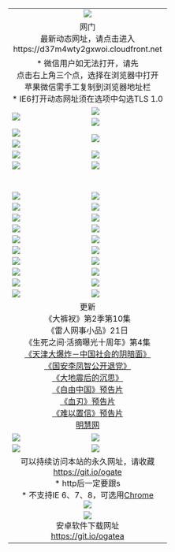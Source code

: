 ﻿<table>
  <tr></tr>
  <tr><td colspan=2 align=center><img src="https://cloud.githubusercontent.com/assets/11880933/13434984/f430fae2-e012-11e5-814f-c2df1e82b247.jpg" /></td></tr>
  <tr><td colspan=2 align=center>网门<br>最新动态网址，请点击进入
<br>https://d37m4wty2gxwoi.cloudfront.net
    </td>
  </tr>
  <tr>
    <td colspan=2 align=center>* 微信用户如无法打开，请先<br>点击右上角三个点，选择在浏览器中打开<br>苹果微信需手工复制到浏览器地址栏
    <br>* IE6打开动态网址须在选项中勾选TLS 1.0</td>
  </tr>
  <tr>
    <td rowspan=2><a href="https://d37m4wty2gxwoi.cloudfront.net/ogUP.aspx?name=11DKC.mp4&list=11DKC" target="_blank"><img src="https://d37m4wty2gxwoi.cloudfront.net/Up/11DKC1.jpg" /></a></td> 
    <td><div><a href="https://d37m4wty2gxwoi.cloudfront.net/ogUP.aspx?name=LRWS.mp4&list=LRWS" target="_blank"><img src="https://d37m4wty2gxwoi.cloudfront.net/Up/LRWS.jpg" /></a></td>
   </tr>
  <tr>
    <td><a href="https://d37m4wty2gxwoi.cloudfront.net/ogNiceVedio.aspx" target="_blank"><img src="https://d37m4wty2gxwoi.cloudfront.net/Up/11TGKDY.jpg" /></a></td>
  </tr>
  <tr>
    <td><a href="https://d37m4wty2gxwoi.cloudfront.net/ogUP.aspx?name=JQR.mp4&count=2" target="_blank"><img src="https://d37m4wty2gxwoi.cloudfront.net/Up/JQR.jpg" /></a></td>   
    <td rowspan=2><a href="https://d37m4wty2gxwoi.cloudfront.net/ogUP.aspx?name=JP.mp4&count=9" target="_blank"><img src="https://d37m4wty2gxwoi.cloudfront.net/Up/JP.jpg" /></td>
  </tr>
  <tr>
    <td><a href="https://d37m4wty2gxwoi.cloudfront.net/ogUP.aspx?name=WH.mp4" target="_blank"><img src="https://d37m4wty2gxwoi.cloudfront.net/Up/WH.jpg" /></a></td>
  </tr>
  <tr>
    <td><a href="https://d37m4wty2gxwoi.cloudfront.net/ogUP.aspx?name=SSZJ.mp4&list=SSZJ" target="_blank"><img src="https://d37m4wty2gxwoi.cloudfront.net/Up/SSZJ.jpg" /></a></td>
    <td><a href="https://d37m4wty2gxwoi.cloudfront.net/ogUP.aspx?name=1XQK.mp4&count=13" target="_blank"><img src="https://d37m4wty2gxwoi.cloudfront.net/Up/1XQK.jpg" /></a</td>
  </tr>
  <tr>
    <td><a href="https://d37m4wty2gxwoi.cloudfront.net/ogUP.aspx?name=ZY.mp4&count=2015|16" target="_blank"><img src="https://d37m4wty2gxwoi.cloudfront.net/Up/ZY.jpg" /></a</td>
    <td><a href="https://d37m4wty2gxwoi.cloudfront.net/ogUP.aspx?name=XTFY.mp4&count=B|2,A|24" target="_blank"><img src="https://d37m4wty2gxwoi.cloudfront.net/Up/XTFY.jpg" /></a></td>
  </tr>
  <tr height="40">
  </tr>
  <tr>
    <td><a href="https://d37m4wty2gxwoi.cloudfront.net/ogUP.aspx?name=4SQQ.mp4&list=4SQQ" target="_blank"><img src="https://d37m4wty2gxwoi.cloudfront.net/Up/4SQQ0.jpg"/></a></td>
    <td><a href="https://d37m4wty2gxwoi.cloudfront.net/ogUP.aspx?name=4SHQ.mp4&list=4SHQ" target="_blank"><img src="https://d37m4wty2gxwoi.cloudfront.net/Up/4SHQ0.jpg"/></a></td>
  </tr>
  <tr>
    <td><a href="https://d37m4wty2gxwoi.cloudfront.net/ogUP.aspx?name=4SZG.mp4&list=4SZG" target="_blank"><img src="https://d37m4wty2gxwoi.cloudfront.net/Up/4SZG0.jpg"/></a></td>
    <td><a href="https://d37m4wty2gxwoi.cloudfront.net/ogUP.aspx?name=4SDJ.mp4&list=4SDJ" target="_blank"><img src="https://d37m4wty2gxwoi.cloudfront.net/Up/4SDJ0.jpg"/></a></td>
  </tr>
  <tr>
    <td><a href="https://d37m4wty2gxwoi.cloudfront.net/ogUP.aspx?name=4SGX.mp4&list=4SGX" target="_blank"><img src="https://d37m4wty2gxwoi.cloudfront.net/Up/4SGX0.jpg"/></a></td>
    <td><a href="https://d37m4wty2gxwoi.cloudfront.net/ogUP.aspx?name=4SHD.mp4&list=4SHD" target="_blank"><img src="https://d37m4wty2gxwoi.cloudfront.net/Up/4SHD0.jpg"/></a></td>
  </tr>
  <tr>
    <td><a href="https://d37m4wty2gxwoi.cloudfront.net/ogUP.aspx?name=4CTX.mp4&list=4CTX" target="_blank"><img src="https://d37m4wty2gxwoi.cloudfront.net/Up/4CTX0.jpg"/></a></td>
    <td><a href="https://d37m4wty2gxwoi.cloudfront.net/ogUP.aspx?name=4CWZ.mp4&list=4CWZ" target="_blank"><img src="https://d37m4wty2gxwoi.cloudfront.net/Up/4CWZ0.jpg"/></a></td>
  </tr>
  <tr>
    <td><a href="https://d37m4wty2gxwoi.cloudfront.net/onUP.aspx?name=https://d1qhweuvr3wm0g.cloudfront.net/" target="_blank"><img src="https://d37m4wty2gxwoi.cloudfront.net/Up/0DTW.jpg"/></a></td>
    <td><a href="https://d37m4wty2gxwoi.cloudfront.net/onUP.aspx?name=https://d240ns8up8earz.cloudfront.net/acenter/" target="_blank"><img src="https://d37m4wty2gxwoi.cloudfront.net/Up/0TDW.jpg" /></a></td>
  </tr>
  <tr>
    <td><a href="https://d37m4wty2gxwoi.cloudfront.net/onUP.aspx?name=https://d4508d6vomz2p.cloudfront.net/gb/nsc413.htm" target="_blank"><img src="https://d37m4wty2gxwoi.cloudfront.net/Up/0DJY.jpg" /></a></td>
    <td><a href="https://d37m4wty2gxwoi.cloudfront.net/onUP.aspx?name=https://d3bxwq7vzudb5l.cloudfront.net/xtr/gb/prog204.html" target="_blank"><img src="https://d37m4wty2gxwoi.cloudfront.net/Up/0XTR.jpg" /></a></td>
  </tr>
  <tr>
    <td><a href="https://d37m4wty2gxwoi.cloudfront.net/onUP.aspx?name=https://d3aj00iefsmfgc.cloudfront.net/" target="_blank"><img src="https://d37m4wty2gxwoi.cloudfront.net/Up/0MHW.jpg" /></a></td>
    <td><a href="https://d37m4wty2gxwoi.cloudfront.net/onUP.aspx?name=https://d1sbg9daat0zu5.cloudfront.net/" target="_blank"><img src="https://d37m4wty2gxwoi.cloudfront.net/Up/0ZJW.jpg" /></a></td>
  </tr>
  <tr>
    <td><a href="https://d37m4wty2gxwoi.cloudfront.net/ogUP.aspx?name=0FG.zip" target="_blank"><img src="https://d37m4wty2gxwoi.cloudfront.net/Up/0FG.jpg" /></a></td>
    <td><a href="https://d37m4wty2gxwoi.cloudfront.net/ogUP.aspx?name=0FGA.apk" target="_blank"><img src="https://d37m4wty2gxwoi.cloudfront.net/Up/0FGA.jpg" /></a></td>
  </tr>
  <tr>
    <td><a href="https://d37m4wty2gxwoi.cloudfront.net/ogUP.aspx?name=0U.zip" target="_blank"><img src="https://d37m4wty2gxwoi.cloudfront.net/Up/0U.jpg" /></a></td>
    <td><a href="https://d37m4wty2gxwoi.cloudfront.net/ogUP.aspx?name=0UA.apk" target="_blank"><img src="https://d37m4wty2gxwoi.cloudfront.net/Up/0UA.jpg" /></a></td>
  </tr>
  <tr>
    <td><a href="https://d37m4wty2gxwoi.cloudfront.net/ogUP.aspx?name=0iPPOTV.zip" target="_blank"><img src="https://d37m4wty2gxwoi.cloudfront.net/Up/0iPPOTV.jpg" /></a></td>
    <td><a href="https://d37m4wty2gxwoi.cloudfront.net/ogUP.aspx?name=0iNTD.apk" target="_blank"><img src="https://d37m4wty2gxwoi.cloudfront.net/Up/0iNTD.jpg" /></a></td>
  </tr>
  <tr>
    <td colspan=2 align=center>更新<br>
      《大裤衩》第2季第10集<br>
      《雷人网事小品》21日<br>
      《生死之间·活摘曝光十周年》第4集</a><br>
      <a href="https://d37m4wty2gxwoi.cloudfront.net/ogUP.aspx?name=4TJDBZ.mp4" target="_blank">《天津大爆炸－中国社会的阴暗面》</a><br>
      <a href="https://d37m4wty2gxwoi.cloudfront.net/ogUP.aspx?name=4LFZ.mp4" target="_blank">《国安李凤智公开退党》</a><br>
      <a href="https://d37m4wty2gxwoi.cloudfront.net/ogUP.aspx?name=4DDZHDCS.mp4" target="_blank">《大地震后的沉思》</a><br>
      <a href="https://d37m4wty2gxwoi.cloudfront.net/ogUP.aspx?name=11ZYZG0.mp4" target="_blank">《自由中国》预告片</a><br>
      <a href="https://d37m4wty2gxwoi.cloudfront.net/ogUP.aspx?name=11XR.mp4" target="_blank">《血刃》预告片</a><br>
      <a href="https://d37m4wty2gxwoi.cloudfront.net/ogUP.aspx?name=11NYZX.mp4&count=2" target="_blank">《难以置信》预告片</a><br>
      <a href="https://d37m4wty2gxwoi.cloudfront.net/onUP.aspx?name=https://www.minghui.org/" target="_blank">明慧网</a></td>
    </td>
  </tr>
  <tr>
    <td><a href="https://d37m4wty2gxwoi.cloudfront.net/ogNice.aspx" target="_blank"><img src="https://cloud.githubusercontent.com/assets/11880933/13720378/f84bb392-e841-11e5-8739-815049dd6ff8.jpg" /></a></td>
    <td><a href="https://d37m4wty2gxwoi.cloudfront.net/onCO.aspx?ob=600事物&op=增删改&args=WH1~%23类型6新闻%7c%23类型6评论&mode=" target="_blank"><img src="https://cloud.githubusercontent.com/assets/11880933/13720380/04d76a16-e842-11e5-8833-e627daa88802.jpg" /></a></td> 
  </tr>
  <tr>
    <td><a href="https://d37m4wty2gxwoi.cloudfront.net/ogDY.aspx" target="_blank"><img src="https://cloud.githubusercontent.com/assets/11880933/13720384/11817090-e842-11e5-9571-7dc2f1af9f42.jpg" /></a></td>
    <td><a href="https://d37m4wty2gxwoi.cloudfront.net/ogST.aspx" target="_blank"><img src="https://cloud.githubusercontent.com/assets/11880933/13720385/1467ea3c-e842-11e5-86df-c96c9a556aaf.jpg" /></a></td> 
  </tr>
  <!--tr>
    <td colspan=2 align=center>
      <微信可扫描以下临时二维码<br/>https://bit.ly/1mBQHW8<br/><a href="https://d37m4wty2gxwoi.cloudfront.net/Up/0WMGDL3.png" target="_blank"><img src="https://d37m4wty2gxwoi.cloudfront.net/Up/0WMGD3.png"/></a>
  </tr-->
  <tr>
    <td colspan=2 align=center>可以持续访问本站的永久网址，请收藏<br/><a href="https://git.io/ogate" target="_blank">https://git.io/ogate</a><br/>* http后一定要跟s<br/>* 不支持IE 6、7、8，可选用<a href="http://www.odisk.org/Upload/0ChromePortable.zip">Chrome</a><br/><a href="https://d37m4wty2gxwoi.cloudfront.net/Up/0WMGDL2.png" target="_blank"><img src="https://d37m4wty2gxwoi.cloudfront.net/Up/0WMGD2.png"/></a></td>
  </tr>
  <tr>
    <td colspan=2 align=center><a href="https://d37m4wty2gxwoi.cloudfront.net/ogUP.aspx?name=0oGate.apk" target="_blank"><img src="https://cloud.githubusercontent.com/assets/11880933/13720399/75e143ee-e842-11e5-9f0a-1421f423c80f.jpg" /></a><br>安卓软件下载网址<br><a href="https://git.io/ogatea">https://git.io/ogatea</a></td>
  </tr>
  <!--tr>
    <td colspan=2 align=center>可能失效的动态网址
    </td>
  </tr-->
</table>
